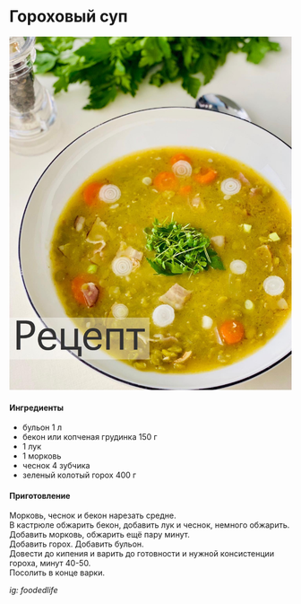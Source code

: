 ﻿---
image: ../pics/goroh.jpg
---
# Гороховый суп

![Гороховый суп](../pics/goroh.jpg)

#### Ингредиенты

* бульон 1 л
* бекон или копченая грудинка 150 г
* 1 лук
* 1 морковь
* чеснок 4 зубчика
* зеленый колотый горох 400 г

#### Приготовление

Морковь, чеснок и бекон нарезать средне.  
В кастрюле обжарить бекон, добавить лук и чеснок, немного обжарить. Добавить морковь, обжарить ещё пару минут.  
Добавить горох. Добавить бульон.  
Довести до кипения и варить до готовности и нужной консистенции гороха, минут 40-50.  
Посолить в конце варки.

*ig: foodedlife*
